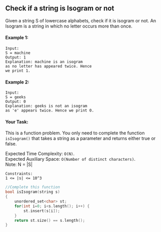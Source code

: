 ## Check if a string is Isogram or not

Given a string S of lowercase alphabets, check if it is isogram or not. An Isogram is a string in which no letter occurs more than once.

#### Example 1:

```
Input:
S = machine
Output: 1
Explanation: machine is an isogram
as no letter has appeared twice. Hence
we print 1.
```

#### Example 2:

```
Input:
S = geeks
Output: 0
Explanation: geeks is not an isogram
as 'e' appears twice. Hence we print 0.
```

#### Your Task:

This is a function problem. You only need to complete the function `isIsogram()` that takes a string as a parameter and returns either true or false.

Expected Time Complexity: `O(N)`.  
Expected Auxiliary Space: `O(Number of distinct characters)`.  
Note: N = |S|

```
Constraints:
1 <= |s| <= 10^3
```

```c++
//Complete this function
bool isIsogram(string s)
{
    unordered_set<char> st;
    for(int i=0; i<s.length(); i++) {
        st.insert(s[i]);
    }
    return st.size() == s.length();
}
```

